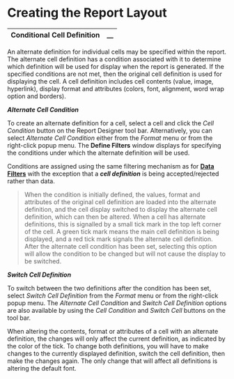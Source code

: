 # Creating the Report Layout 

**Conditional Cell Definition** |  **__**  
---|---  
  
An alternate definition for individual cells may be specified within the report. The alternate cell definition has a condition associated with it to determine which definition will be used for display when the report is generated. If the specified conditions are not met, then the original cell definition is used for displaying the cell. A cell definition includes cell contents (value, image, hyperlink), display format and attributes (colors, font, alignment, word wrap option and borders).

**_Alternate Cell Condition_**

To create an alternate definition for a cell, select a cell and click the _Cell Condition_ button on the Report Designer tool bar. Alternatively, you can select _Alternate Cell Condition_ either from the _Format_ menu or from the right-click popup menu. The **Define Filters** window displays for specifying the conditions under which the alternate definition will be used.

Conditions are assigned using the same filtering mechanism as for **[Data Filters](../Defining%20the%20Data/Data%20Filters.md)** with the exception that a **_cell definition_** is being accepted/rejected rather than data.

> When the condition is initially defined, the values, format and attributes of the original cell definition are loaded into the alternate definition, and the cell display switched to display the alternate cell definition, which can then be altered. When a cell has alternate definitions, this is signalled by a small tick mark in the top left corner of the cell. A green tick mark means the main cell definition is being displayed, and a red tick mark signals the alternate cell definition. After the alternate cell condition has been set, selecting this option will allow the condition to be changed but will not cause the display to be switched.

**_Switch Cell Definition_**

To switch between the two definitions after the condition has been set, select _Switch Cell Definition_ from the _Format_ menu or from the right-click popup menu. The _Alternate Cell Condition_ and _Switch Cell Definition_ options are also available by using the _Cell Condition_ and _Switch Cell_ buttons on the tool bar.

When altering the contents, format or attributes of a cell with an alternate definition, the changes will only affect the current definition, as indicated by the color of the tick. To change both definitions, you will have to make changes to the currently displayed definition, switch the cell definition, then make the changes again. The only change that will affect all definitions is altering the default font.
